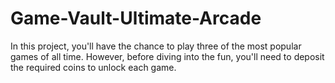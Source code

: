 # Game-Vault-Ultimate-Arcade
In this project, you'll have the chance to play three of the most popular games of all time. However, before diving into the fun, you'll need to deposit the required coins to unlock each game.
